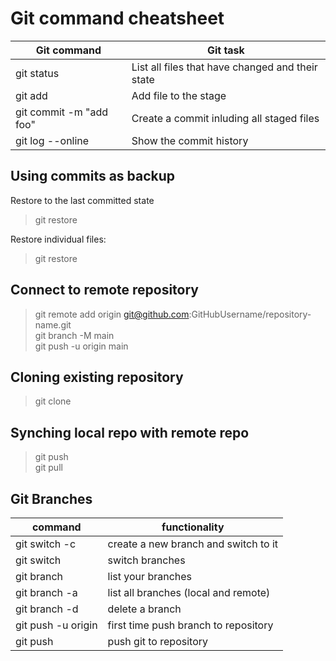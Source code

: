 # Git command cheatsheet

| Git command             | Git task                                         |
| ----------------------- | ------------------------------------------------ |
| git status              | List all files that have changed and their state |
| git add <filename>      | Add file to the stage                            |
| git commit -m "add foo" | Create a commit inluding all staged files        |
| git log --online        | Show the commit history                          |

## Using commits as backup

Restore to the last committed state

> git restore

Restore individual files:

> git restore <filename>

## Connect to remote repository

> git remote add origin git@github.com:GitHubUsername/repository-name.git  
> git branch -M main  
> git push -u origin main

## Cloning existing repository

> git clone <url>

## Synching local repo with remote repo

> git push  
> git pull

## Git Branches

| command                         | functionality                        |
| ------------------------------- | ------------------------------------ |
| git switch -c <branchname>      | create a new branch and switch to it |
| git switch <branchname>         | switch branches                      |
| git branch                      | list your branches                   |
| git branch -a                   | list all branches (local and remote) |
| git branch -d <branchname>      | delete a branch                      |
| git push -u origin <branchname> | first time push branch to repository |
| git push                        | push git to repository               |

